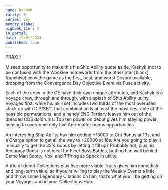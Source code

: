 ```yaml
---
name: Kashyk
rarity: 5
series: voy
memory_alpha:
bigbook_tier: 2
in_portal:
date: 12/01/2024
published: true
---
```


PRAX!!!

Missed opportunity to make this his Ship Ability quote aside, Kashyk (not to be confused with the Wookiee homeworld from the other Star [blank] franchise) joins the game as the first, best, and worst Devore available, dropping from the Convergence Day Objective Event via Fuse activity.

Each of the crew in the OE have their own unique attributes, and Kashyk is a Voyage crew, through and through, with a splash of Ship Ability utility. Voyages first: while his Skill set includes two thirds of the most overused stack up with DIP/SEC, that combination is at least the most desirable of the possible permutations, and a handy ENG Tertiary leaves him out of the dreaded CDS doldrums. Top ten power on debut gives him staying power, helping to overcome only five Anti-matter bonus opportunities. 

An interesting Ship Ability has him getting +15000 to Crit Bonus at 10s, and a Charge option to get all the way to +20000 at 16s. Are you going to play it manually to get the 33% bonus by letting it fill up? Probably not, plus his Accuracy Boost is not ideal for Fleet Boss Battles, putting him well behind Demo Man Scotty, Vox, and T'Pring as Spock in utility. 

A trio of debut Collections plus five more viable Traits gives him immediate and long-term value, so if you’re willing to play the Weekly Events a little and throw some Legendary Citations on him, that’s what you’ll be getting on your Voyages and in your Collections Hub.
